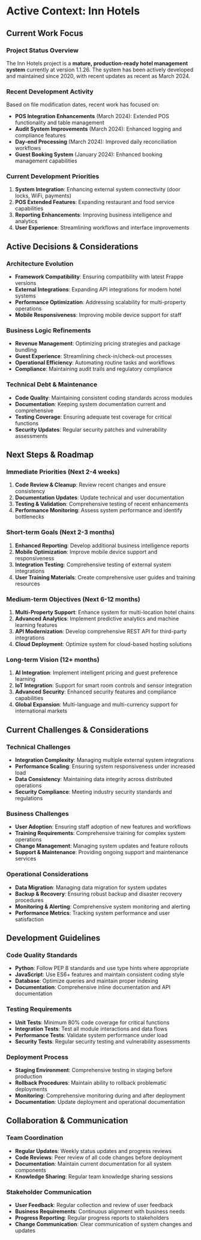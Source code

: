 # Active Context: Inn Hotels

## Current Work Focus

### **Project Status Overview**
The Inn Hotels project is a **mature, production-ready hotel management system** currently at version 1.1.26. The system has been actively developed and maintained since 2020, with recent updates as recent as March 2024.

### **Recent Development Activity**
Based on file modification dates, recent work has focused on:
- **POS Integration Enhancements** (March 2024): Extended POS functionality and table management
- **Audit System Improvements** (March 2024): Enhanced logging and compliance features
- **Day-end Processing** (March 2024): Improved daily reconciliation workflows
- **Guest Booking System** (January 2024): Enhanced booking management capabilities

### **Current Development Priorities**
1. **System Integration**: Enhancing external system connectivity (door locks, WiFi, payments)
2. **POS Extended Features**: Expanding restaurant and food service capabilities
3. **Reporting Enhancements**: Improving business intelligence and analytics
4. **User Experience**: Streamlining workflows and interface improvements

## Active Decisions & Considerations

### **Architecture Evolution**
- **Framework Compatibility**: Ensuring compatibility with latest Frappe versions
- **External Integrations**: Expanding API integrations for modern hotel systems
- **Performance Optimization**: Addressing scalability for multi-property operations
- **Mobile Responsiveness**: Improving mobile device support for staff

### **Business Logic Refinements**
- **Revenue Management**: Optimizing pricing strategies and package bundling
- **Guest Experience**: Streamlining check-in/check-out processes
- **Operational Efficiency**: Automating routine tasks and workflows
- **Compliance**: Maintaining audit trails and regulatory compliance

### **Technical Debt & Maintenance**
- **Code Quality**: Maintaining consistent coding standards across modules
- **Documentation**: Keeping system documentation current and comprehensive
- **Testing Coverage**: Ensuring adequate test coverage for critical functions
- **Security Updates**: Regular security patches and vulnerability assessments

## Next Steps & Roadmap

### **Immediate Priorities (Next 2-4 weeks)**
1. **Code Review & Cleanup**: Review recent changes and ensure consistency
2. **Documentation Updates**: Update technical and user documentation
3. **Testing & Validation**: Comprehensive testing of recent enhancements
4. **Performance Monitoring**: Assess system performance and identify bottlenecks

### **Short-term Goals (Next 2-3 months)**
1. **Enhanced Reporting**: Develop additional business intelligence reports
2. **Mobile Optimization**: Improve mobile device support and responsiveness
3. **Integration Testing**: Comprehensive testing of external system integrations
4. **User Training Materials**: Create comprehensive user guides and training resources

### **Medium-term Objectives (Next 6-12 months)**
1. **Multi-Property Support**: Enhance system for multi-location hotel chains
2. **Advanced Analytics**: Implement predictive analytics and machine learning features
3. **API Modernization**: Develop comprehensive REST API for third-party integrations
4. **Cloud Deployment**: Optimize system for cloud-based hosting solutions

### **Long-term Vision (12+ months)**
1. **AI Integration**: Implement intelligent pricing and guest preference learning
2. **IoT Integration**: Support for smart room controls and sensor integration
3. **Advanced Security**: Enhanced security features and compliance capabilities
4. **Global Expansion**: Multi-language and multi-currency support for international markets

## Current Challenges & Considerations

### **Technical Challenges**
- **Integration Complexity**: Managing multiple external system integrations
- **Performance Scaling**: Ensuring system responsiveness under increased load
- **Data Consistency**: Maintaining data integrity across distributed operations
- **Security Compliance**: Meeting industry security standards and regulations

### **Business Challenges**
- **User Adoption**: Ensuring staff adoption of new features and workflows
- **Training Requirements**: Comprehensive training for complex system operations
- **Change Management**: Managing system updates and feature rollouts
- **Support & Maintenance**: Providing ongoing support and maintenance services

### **Operational Considerations**
- **Data Migration**: Managing data migration for system updates
- **Backup & Recovery**: Ensuring robust backup and disaster recovery procedures
- **Monitoring & Alerting**: Comprehensive system monitoring and alerting
- **Performance Metrics**: Tracking system performance and user satisfaction

## Development Guidelines

### **Code Quality Standards**
- **Python**: Follow PEP 8 standards and use type hints where appropriate
- **JavaScript**: Use ES6+ features and maintain consistent coding style
- **Database**: Optimize queries and maintain proper indexing
- **Documentation**: Comprehensive inline documentation and API documentation

### **Testing Requirements**
- **Unit Tests**: Minimum 80% code coverage for critical functions
- **Integration Tests**: Test all module interactions and data flows
- **Performance Tests**: Validate system performance under load
- **Security Tests**: Regular security testing and vulnerability assessments

### **Deployment Process**
- **Staging Environment**: Comprehensive testing in staging before production
- **Rollback Procedures**: Maintain ability to rollback problematic deployments
- **Monitoring**: Comprehensive monitoring during and after deployment
- **Documentation**: Update deployment and operational documentation

## Collaboration & Communication

### **Team Coordination**
- **Regular Updates**: Weekly status updates and progress reviews
- **Code Reviews**: Peer review of all code changes before deployment
- **Documentation**: Maintain current documentation for all system components
- **Knowledge Sharing**: Regular team knowledge sharing sessions

### **Stakeholder Communication**
- **User Feedback**: Regular collection and review of user feedback
- **Business Requirements**: Continuous alignment with business needs
- **Progress Reporting**: Regular progress reports to stakeholders
- **Change Communication**: Clear communication of system changes and updates
